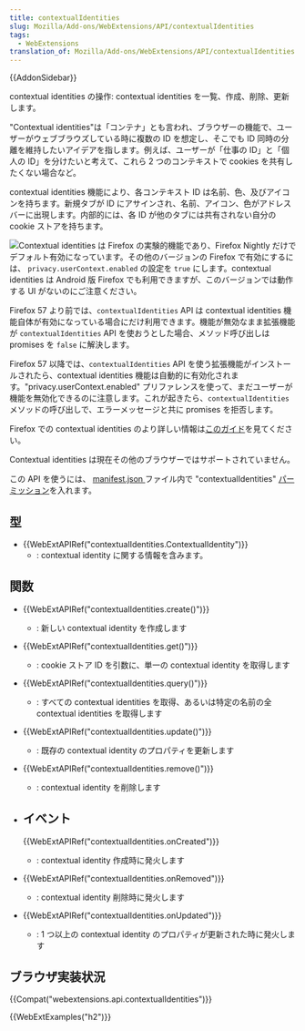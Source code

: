 ```yaml
---
title: contextualIdentities
slug: Mozilla/Add-ons/WebExtensions/API/contextualIdentities
tags:
  - WebExtensions
translation_of: Mozilla/Add-ons/WebExtensions/API/contextualIdentities
---
```

{{AddonSidebar}}

contextual identities の操作: contextual identities を一覧、作成、削除、更新します。

"Contextual identities"は「コンテナ」とも言われ、ブラウザーの機能で、ユーザーがウェブブラウズしている時に複数の ID を想定し、そこでも ID 同時の分離を維持したいアイデアを指します。例えば、ユーザーが「仕事の ID」と「個人の ID」を分けたいと考えて、これら 2 つのコンテキストで cookies を共有したくない場合など。

contextual identities 機能により、各コンテキスト ID は名前、色、及びアイコンを持ちます。新規タブが ID にアサインされ、名前、アイコン、色がアドレスバーに出現します。内部的には、各 ID が他のタブには共有されない自分の cookie ストアを持ちます。

![](https://mdn.mozillademos.org/files/14719/containers.png)Contextual identities は Firefox の実験的機能であり、Firefox Nightly だけでデフォルト有効になっています。その他のバージョンの Firefox で有効にするには、 `privacy.userContext.enabled` の設定を `true` にします。contextual identities は Android 版 Firefox でも利用できますが、このバージョンでは動作する UI がないのにご注意ください。

Firefox 57 より前では、`contextualIdentities` API は contextual identities 機能自体が有効になっている場合にだけ利用できます。機能が無効なまま拡張機能が `contextualIdentities` API を使おうとした場合、メソッド呼び出しは promises を `false` に解決します。

Firefox 57 以降では、`contextualIdentities` API を使う拡張機能がインストールされたら、contextual identities 機能は自動的に有効化されます。"privacy.userContext.enabled" プリファレンスを使って、まだユーザーが機能を無効化できるのに注意します。これが起きたら、`contextualIdentities` メソッドの呼び出しで、エラーメッセージと共に promises を拒否します。

Firefox での contextual identities のより詳しい情報は[このガイド](https://wiki.mozilla.org/Security/Contextual_Identity_Project/Containers)を見てください。

Contextual identities は現在その他のブラウザーではサポートされていません。

この API を使うには、 [manifest.json ](/ja/docs/Mozilla/Add-ons/WebExtensions/manifest.json)ファイル内で "contextualIdentities" [パーミッション](/ja/docs/Mozilla/Add-ons/WebExtensions/manifest.json/permissions)を入れます。

## 型

- {{WebExtAPIRef("contextualIdentities.ContextualIdentity")}}
  - : contextual identity に関する情報を含みます。

## 関数

- {{WebExtAPIRef("contextualIdentities.create()")}}
  - : 新しい contextual identity を作成します
- {{WebExtAPIRef("contextualIdentities.get()")}}
  - : cookie ストア ID を引数に、単一の contextual identity を取得します
- {{WebExtAPIRef("contextualIdentities.query()")}}
  - : すべての contextual identities を取得、あるいは特定の名前の全 contextual identities を取得します
- {{WebExtAPIRef("contextualIdentities.update()")}}
  - : 既存の contextual identity のプロパティを更新します
- {{WebExtAPIRef("contextualIdentities.remove()")}}
  - : contextual identity を削除します
- ## イベント

  {{WebExtAPIRef("contextualIdentities.onCreated")}}

  - : contextual identity 作成時に発火します

- {{WebExtAPIRef("contextualIdentities.onRemoved")}}
  - : contextual identity 削除時に発火します
- {{WebExtAPIRef("contextualIdentities.onUpdated")}}
  - : 1 つ以上の contextual identity のプロパティが更新された時に発火します

## ブラウザ実装状況

{{Compat("webextensions.api.contextualIdentities")}}

{{WebExtExamples("h2")}}
